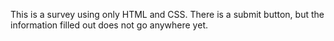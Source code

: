 This is a survey using only HTML and CSS. There is a submit button, but the information filled out does not go anywhere yet.
